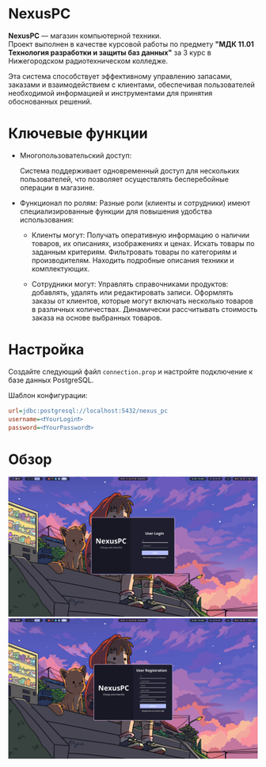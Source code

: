 # NexusPC
**NexusPC** — магазин компьютерной техники. \
Проект выполнен в качестве курсовой работы по предмету **"МДК 11.01 Технология разработки и защиты баз данных"** за 3 курс в Нижегородском радиотехническом колледже.

Эта система способствует эффективному управлению запасами, заказами и взаимодействием с клиентами, обеспечивая пользователей необходимой информацией и инструментами для принятия обоснованных решений.

# Ключевые функции
- Многопользовательский доступ: 

    Система поддерживает одновременный доступ для нескольких пользователей, что позволяет осуществлять бесперебойные операции в магазине.


- Функционал по ролям: Разные роли (клиенты и сотрудники) имеют специализированные функции для повышения удобства использования:

    - Клиенты могут:
        Получать оперативную информацию о наличии товаров, их описаниях, изображениях и ценах.
        Искать товары по заданным критериям.
        Фильтровать товары по категориям и производителям.
        Находить подробные описания техники и комплектующих.
        
    - Сотрудники могут:
        Управлять справочниками продуктов: добавлять, удалять или редактировать записи.
        Оформлять заказы от клиентов, которые могут включать несколько товаров в различных количествах.
        Динамически рассчитывать стоимость заказа на основе выбранных товаров.

# Настройка
Создайте следующий файл `connection.prop` и настройте подключение к базе данных PostgreSQL.

Шаблон конфигурации:
```ini
url=jdbc:postgresql://localhost:5432/nexus_pc
username=<❗️YourLogin❗️>
password=<❗️YourPassword❗️>
```

# Обзор
<img src="assets/login-preview.png">
<img src="assets/registration-preview.png">